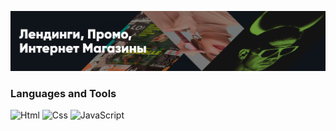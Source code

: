 [![Header](https://github.com/gregoryunguryan/gregoryunguryan/blob/main/assets/githubcover.jpg)](https://vk.com/feed)

### Languages and Tools

![Html](https://img.shields.io/badge/-Html-090909)
![Css](https://img.shields.io/badge/-Css-090909)
![JavaScript](https://img.shields.io/badge/-JavaScipt-090909)

